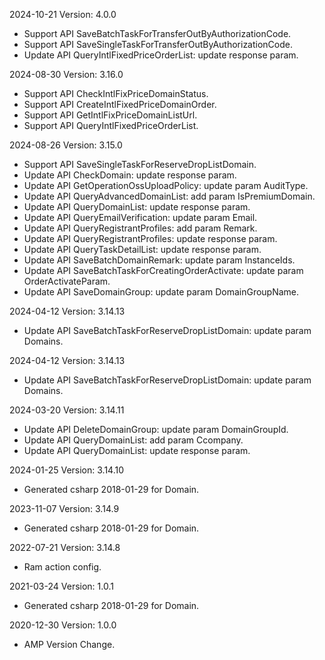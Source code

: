 2024-10-21 Version: 4.0.0
- Support API SaveBatchTaskForTransferOutByAuthorizationCode.
- Support API SaveSingleTaskForTransferOutByAuthorizationCode.
- Update API QueryIntlFixedPriceOrderList: update response param.


2024-08-30 Version: 3.16.0
- Support API CheckIntlFixPriceDomainStatus.
- Support API CreateIntlFixedPriceDomainOrder.
- Support API GetIntlFixPriceDomainListUrl.
- Support API QueryIntlFixedPriceOrderList.


2024-08-26 Version: 3.15.0
- Support API SaveSingleTaskForReserveDropListDomain.
- Update API CheckDomain: update response param.
- Update API GetOperationOssUploadPolicy: update param AuditType.
- Update API QueryAdvancedDomainList: add param IsPremiumDomain.
- Update API QueryDomainList: update response param.
- Update API QueryEmailVerification: update param Email.
- Update API QueryRegistrantProfiles: add param Remark.
- Update API QueryRegistrantProfiles: update response param.
- Update API QueryTaskDetailList: update response param.
- Update API SaveBatchDomainRemark: update param InstanceIds.
- Update API SaveBatchTaskForCreatingOrderActivate: update param OrderActivateParam.
- Update API SaveDomainGroup: update param DomainGroupName.


2024-04-12 Version: 3.14.13
- Update API SaveBatchTaskForReserveDropListDomain: update param Domains.


2024-04-12 Version: 3.14.13
- Update API SaveBatchTaskForReserveDropListDomain: update param Domains.


2024-03-20 Version: 3.14.11
- Update API DeleteDomainGroup: update param DomainGroupId.
- Update API QueryDomainList: add param Ccompany.
- Update API QueryDomainList: update response param.


2024-01-25 Version: 3.14.10
- Generated csharp 2018-01-29 for Domain.

2023-11-07 Version: 3.14.9
- Generated csharp 2018-01-29 for Domain.

2022-07-21 Version: 3.14.8
- Ram action config.

2021-03-24 Version: 1.0.1
- Generated csharp 2018-01-29 for Domain.

2020-12-30 Version: 1.0.0
- AMP Version Change.

